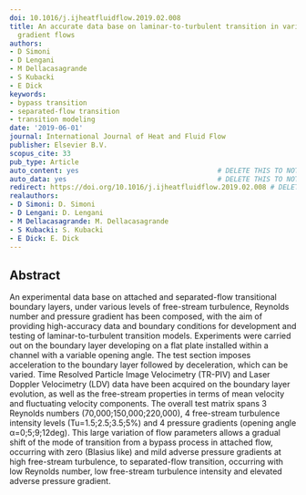 ```yaml
---
doi: 10.1016/j.ijheatfluidflow.2019.02.008
title: An accurate data base on laminar-to-turbulent transition in variable pressure
  gradient flows
authors:
- D Simoni
- D Lengani
- M Dellacasagrande
- S Kubacki
- E Dick
keywords:
- bypass transition
- separated-flow transition
- transition modeling
date: '2019-06-01'
journal: International Journal of Heat and Fluid Flow
publisher: Elsevier B.V.
scopus_cite: 33
pub_type: Article
auto_content: yes                                  # DELETE THIS TO NOT AUTO GENERATE CONTENT
auto_data: yes                                     # DELETE THIS TO NOT AUTO GENERATE METADATA
redirect: https://doi.org/10.1016/j.ijheatfluidflow.2019.02.008 # DELETE THIS TO NOT REDIRECT
realauthors:
- D Simoni: D. Simoni
- D Lengani: D. Lengani
- M Dellacasagrande: M. Dellacasagrande
- S Kubacki: S. Kubacki
- E Dick: E. Dick
---
```



## Abstract
An experimental data base on attached and separated-flow transitional boundary layers, under various levels of free-stream turbulence, Reynolds number and pressure gradient has been composed, with the aim of providing high-accuracy data and boundary conditions for development and testing of laminar-to-turbulent transition models. Experiments were carried out on the boundary layer developing on a flat plate installed within a channel with a variable opening angle. The test section imposes acceleration to the boundary layer followed by deceleration, which can be varied. Time Resolved Particle Image Velocimetry (TR-PIV) and Laser Doppler Velocimetry (LDV) data have been acquired on the boundary layer evolution, as well as the free-stream properties in terms of mean velocity and fluctuating velocity components. The overall test matrix spans 3 Reynolds numbers (70,000;150,000;220,000), 4 free-stream turbulence intensity levels (Tu=1.5;2.5;3.5;5%) and 4 pressure gradients (opening angle α=0;5;9;12deg). This large variation of flow parameters allows a gradual shift of the mode of transition from a bypass process in attached flow, occurring with zero (Blasius like) and mild adverse pressure gradients at high free-stream turbulence, to separated-flow transition, occurring with low Reynolds number, low free-stream turbulence intensity and elevated adverse pressure gradient.
